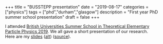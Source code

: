 +++
title = "BUSSTEPP presentation"
date = "2019-08-17"
categories = ["physics"]
tags = ["phd","durham","glasgow"]
description = "First year PhD summer school presentation"
draft = false
+++

I attended [British Universities Summer School in Theoretical Elementary Particle Physics 2019](https://sites.google.com/view/busstepp2019/home).
We all gave a short presentation of our research.
Here are my [slides](https://eidoom.gitlab.io/busstepp-slides/body.pdf) ([alt](https://gitlab.com/eidoom/busstepp-slides/-/raw/master/body.pdf)) ([source](https://gitlab.com/eidoom/busstepp-slides)).
